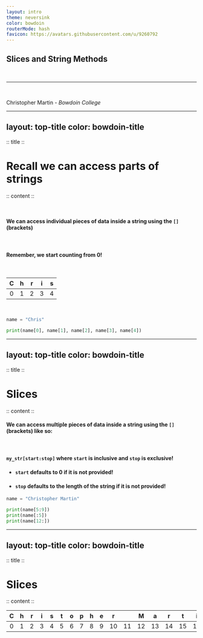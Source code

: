 ```yaml
---
layout: intro
theme: neversink
color: bowdoin
routerMode: hash
favicon: https://avatars.githubusercontent.com/u/9260792
---
```


## Slices and String Methods <twemoji-scissors />

<br>

<hr><br>

Christopher Martin - _Bowdoin College_ <a href="https://bowdoin.edu/" class="ns-c-iconlink"><mdi-open-in-new /></a>
<Email v="c.martin@bowdoin.edu" />

---
layout: top-title
color: bowdoin-title
---

:: title ::

# Recall we can access parts of strings

:: content ::

<br>

#### We can access individual pieces of data inside a string using the `[]` (brackets)

<br>

#### Remember, we start counting from 0!

<br>


|  C  |  h  |  r  |  i  |  s  |
| :-: | :-: | :-: | :-: | :-: |
|  0  |  1  |  2  |  3  |  4  |

<br>

```python {monaco-run} {editorOptions: {lineNumbers:'on', fontSize:20}}
name = "Chris"

print(name[0], name[1], name[2], name[3], name[4])
```

---
layout: top-title
color: bowdoin-title
---

:: title ::

# Slices

:: content ::

#### We can access multiple pieces of data inside a string using the `[]` (brackets) like so:

<br>

#### `my_str[start:stop]` where `start` is inclusive and `stop` is exclusive!

- #### `start` defaults to 0 if it is not provided!

- #### `stop` defaults to the length of the string if it is not provided!

```python {monaco-run} {editorOptions: {lineNumbers:'on', fontSize:16}}
name = "Christopher Martin"

print(name[5:9])
print(name[:5])
print(name[12:])
```

---
layout: top-title
color: bowdoin-title
---

:: title ::

# Slices

:: content ::

|  C  |  h  |  r  |  i  |  s  |  t  |  o  |  p  |  h  |  e  |  r  |    |  M  |  a  |  r  |  t  |  i  |  n  |
| :-: | :-: | :-: | :-: | :-: | :-: | :-: | :-: | :-: | :-: | :-: | :-: | :-: | :-: | :-: | :-: | :-: | :-: |
|  0  |  1  |  2  |  3  |  4  |  5  |  6  |  7  |  8  |  9  | 10 | 11 | 12 | 13 | 14 | 15 | 16 | 17 |
